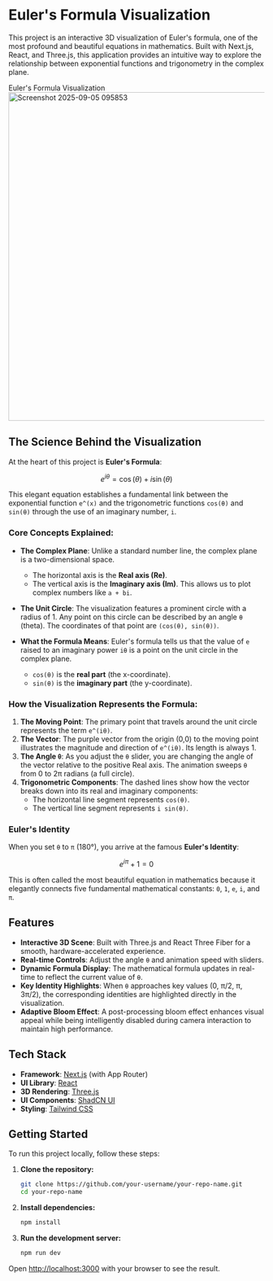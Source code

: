 # Euler's Formula Visualization

This project is an interactive 3D visualization of Euler's formula, one of the most profound and beautiful equations in mathematics. Built with Next.js, React, and Three.js, this application provides an intuitive way to explore the relationship between exponential functions and trigonometry in the complex plane.

Euler's Formula Visualization
<img width="1082" height="646" alt="Screenshot 2025-09-05 095853" src="https://github.com/user-attachments/assets/c921fc26-3f4a-4aa2-a65d-9649e67ea082" />


## The Science Behind the Visualization

At the heart of this project is **Euler's Formula**:

$$ e^{i\theta} = \cos(\theta) + i \sin(\theta) $$

This elegant equation establishes a fundamental link between the exponential function `e^(x)` and the trigonometric functions `cos(θ)` and `sin(θ)` through the use of an imaginary number, `i`.

### Core Concepts Explained:

*   **The Complex Plane**: Unlike a standard number line, the complex plane is a two-dimensional space.
    *   The horizontal axis is the **Real axis (Re)**.
    *   The vertical axis is the **Imaginary axis (Im)**.
    This allows us to plot complex numbers like `a + bi`.

*   **The Unit Circle**: The visualization features a prominent circle with a radius of 1. Any point on this circle can be described by an angle `θ` (theta). The coordinates of that point are `(cos(θ), sin(θ))`.

*   **What the Formula Means**: Euler's formula tells us that the value of `e` raised to an imaginary power `iθ` is a point on the unit circle in the complex plane.
    *   `cos(θ)` is the **real part** (the x-coordinate).
    *   `sin(θ)` is the **imaginary part** (the y-coordinate).

### How the Visualization Represents the Formula:

1.  **The Moving Point**: The primary point that travels around the unit circle represents the term `e^(iθ)`.
2.  **The Vector**: The purple vector from the origin (0,0) to the moving point illustrates the magnitude and direction of `e^(iθ)`. Its length is always 1.
3.  **The Angle `θ`**: As you adjust the `θ` slider, you are changing the angle of the vector relative to the positive Real axis. The animation sweeps `θ` from 0 to 2π radians (a full circle).
4.  **Trigonometric Components**: The dashed lines show how the vector breaks down into its real and imaginary components:
    *   The horizontal line segment represents `cos(θ)`.
    *   The vertical line segment represents `i sin(θ)`.

### Euler's Identity

When you set `θ` to `π` (180°), you arrive at the famous **Euler's Identity**:

$$ e^{i\pi} + 1 = 0 $$

This is often called the most beautiful equation in mathematics because it elegantly connects five fundamental mathematical constants: `0`, `1`, `e`, `i`, and `π`.

## Features

*   **Interactive 3D Scene**: Built with Three.js and React Three Fiber for a smooth, hardware-accelerated experience.
*   **Real-time Controls**: Adjust the angle `θ` and animation speed with sliders.
*   **Dynamic Formula Display**: The mathematical formula updates in real-time to reflect the current value of `θ`.
*   **Key Identity Highlights**: When `θ` approaches key values (0, π/2, π, 3π/2), the corresponding identities are highlighted directly in the visualization.
*   **Adaptive Bloom Effect**: A post-processing bloom effect enhances visual appeal while being intelligently disabled during camera interaction to maintain high performance.

## Tech Stack

*   **Framework**: [Next.js](https://nextjs.org/) (with App Router)
*   **UI Library**: [React](https://reactjs.org/)
*   **3D Rendering**: [Three.js](https://threejs.org/)
*   **UI Components**: [ShadCN UI](https://ui.shadcn.com/)
*   **Styling**: [Tailwind CSS](https://tailwindcss.com/)

## Getting Started

To run this project locally, follow these steps:

1.  **Clone the repository:**
    ```bash
    git clone https://github.com/your-username/your-repo-name.git
    cd your-repo-name
    ```

2.  **Install dependencies:**
    ```bash
    npm install
    ```

3.  **Run the development server:**
    ```bash
    npm run dev
    ```

Open [http://localhost:3000](http://localhost:3000) with your browser to see the result.
